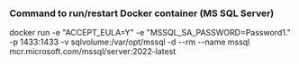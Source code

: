 ### Command to run/restart Docker container (MS SQL Server)

docker run -e "ACCEPT_EULA=Y" -e "MSSQL_SA_PASSWORD=Password1." -p 1433:1433 -v sqlvolume:/var/opt/mssql -d --rm --name mssql mcr.microsoft.com/mssql/server:2022-latest
